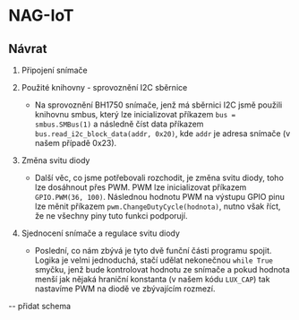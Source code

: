 # NAG-IoT
## Návrat

1. Připojení snímače

2. Použité knihovny - sprovoznění I2C sběrnice
	- Na sprovoznění BH1750 snímače, jenž má sběrnici I2C jsmě použili knihovnu smbus, který lze inicializovat příkazem `bus = smbus.SMBus(1)` a následně číst data příkazem `bus.read_i2c_block_data(addr, 0x20)`, kde `addr` je adresa snímače (v našem případě 0x23). 

3. Změna svitu diody
	- Další věc, co jsme potřebovali rozchodit, je změna svitu diody, toho lze dosáhnout přes PWM. PWM lze inicializovat příkazem `GPIO.PWM(36, 100)`. Následnou hodnotu PWM na výstupu GPIO pinu lze měnit příkazem `pwm.ChangeDutyCycle(hodnota)`, nutno však říct, že ne všechny piny tuto funkci podporují. 

4. Sjednocení snímače a regulace svitu diody
	- Poslední, co nám zbývá je tyto dvě funční části programu spojit. Logika je velmi jednoduchá, stačí udělat nekonečnou `while True` smyčku, jenž bude kontrolovat hodnotu ze snímače a pokud hodnota menší jak nějaká hraniční konstanta (v našem kódu `LUX_CAP`) tak nastavíme PWM na diodě ve zbývajícím rozmezí.

-- přidat schema
